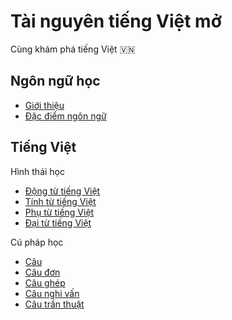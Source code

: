 # Tài nguyên tiếng Việt mở 

Cùng khám phá tiếng Việt 🇻🇳

## Ngôn ngữ học 

* [Giới thiệu](docs/linguistics/gioi_thieu.md)
* [Đặc điểm ngôn ngữ](docs/linguistics/gioi_thieu-dac_diem_ngon_ngu.md)

## Tiếng Việt

Hình thái học

* [Động từ tiếng Việt](docs/vietnamese/hth-dong_tu_tieng_viet.md)
* [Tính từ tiếng Việt](docs/vietnamese/hth-tinh_tu_tieng_viet.md)
* [Phụ từ tiếng Việt](docs/vietnamese/hth-phu_tu_tieng_viet.md)
* [Đại từ tiếng Việt](docs/vietnamese/hth-dai_tu_tieng_viet.md)

Cú pháp học

* [Câu](docs/vietnamese/cph-cau.md)
* [Câu đơn](docs/vietnamese/cph-cau_don.md)
* [Câu ghép](docs/vietnamese/cph-cau_ghep.md)
* [Câu nghi vấn](docs/vietnamese/cph-cau_nghi_van.md)
* [Câu trần thuật](docs/vietnamese/cph-cau_tran_thuat.md)